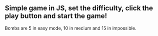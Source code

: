 ## Simple game in JS, set the difficulty, click the play button and start the game!
Bombs are 5 in easy mode, 10 in medium and 15 in impossible.
